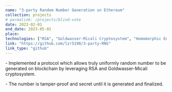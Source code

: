 ```yaml
---
name: "3-party Random Number Generation on Ethereum"
collection: projects
# permalink: /projects/blind-vote
date: 2023-02-01
end_date: 2023-05-01
place:
technologies: ["RSA", "Goldwasser-Micali Cryptosystem", "Homomorphic Encryption", "Ethereum"]
link: "https://github.com/lzr5198/3-party-RNG"
link_type: "github"
---
```

<P>
  - Implemented a protocol which allows truly uniformly random number to be generated on blockchain by leveraging RSA and Goldwasser-Micali cryptosystem.
</P>
<P>
  - The number is tamper-proof and secret until it is generated and finalized.
</P>
